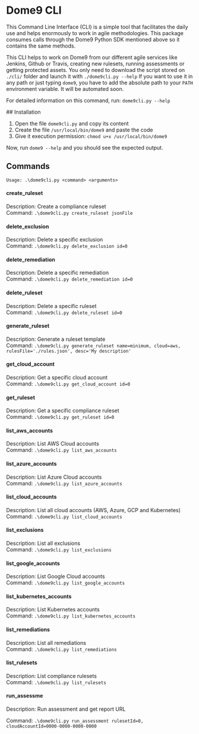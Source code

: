 # Dome9 CLI

This Command Line Interface (CLI) is a simple tool that facilitates the daily use and helps enormously to work in agile methodologies.
This package consumes calls through the Dome9 Python SDK mentioned above so it contains the same methods.

This CLI helps to work on Dome9 from our different agile services like Jenkins, Github or Travis, creating new rulesets, running
assessments or getting protected assets. You only need to download the script stored on `./cli/` folder and launch it with `./dome9cli.py --help`
If you want to use it in any path or just typing `dome9`, you have to add the absolute path to your `PATH` environment variable. It will be
automated soon. 

For detailed information on this command, run:
`dome9cli.py --help`


## Installation

1. Open the file `dome9cli.py` and copy its content
1. Create the file `/usr/local/bin/dome9` and paste the code
1. Give it execution permission: `chmod u+x /usr/local/bin/dome9`

Now, run `dome9 --help` and you should see the expected output.

## Commands


```
Usage: .\dome9cli.py <command> <arguments>

```

#### create_ruleset  
Description: Create a compliance ruleset  
Command: `.\dome9cli.py create_ruleset jsonFile`  


#### delete_exclusion  
Description: Delete a specific exclusion  
Command: `.\dome9cli.py delete_exclusion id=0`  


#### delete_remediation  
Description: Delete a specific remediation  
Command: `.\dome9cli.py delete_remediation id=0`  


#### delete_ruleset  
Description: Delete a specific ruleset  
Command: `.\dome9cli.py delete_ruleset id=0`  


#### generate_ruleset  
Description: Generate a ruleset template  
Command: `.\dome9cli.py generate_ruleset name=minimum, cloud=aws, rulesFile='./rules.json', desc='My description'`  


#### get_cloud_account  
Description: Get a specific cloud account  
Command: `.\dome9cli.py get_cloud_account id=0`  


#### get_ruleset  
Description: Get a specific compliance ruleset  
Command: `.\dome9cli.py get_ruleset id=0`  


#### list_aws_accounts  
Description: List AWS Cloud accounts  
Command: `.\dome9cli.py list_aws_accounts`  


#### list_azure_accounts  
Description: List Azure Cloud accounts  
Command: `.\dome9cli.py list_azure_accounts`  


#### list_cloud_accounts  
Description: List all cloud accounts (AWS, Azure, GCP and Kubernetes)  
Command: `.\dome9cli.py list_cloud_accounts`  


#### list_exclusions  
Description: List all exclusions  
Command: `.\dome9cli.py list_exclusions`  


#### list_google_accounts  
Description: List Google Cloud accounts  
Command: `.\dome9cli.py list_google_accounts`  


#### list_kubernetes_accounts  
Description: List Kubernetes accounts  
Command: `.\dome9cli.py list_kubernetes_accounts`  


#### list_remediations  
Description: List all remediations  
Command: `.\dome9cli.py list_remediations`  


#### list_rulesets  
Description: List compliance rulesets  
Command: `.\dome9cli.py list_rulesets`  


####  run_assessme  
  Description: Run assessment and get report URL
  
Command: `.\dome9cli.py run_assessment rulesetId=0, cloudAccountId=0000-0000-0000-0000`